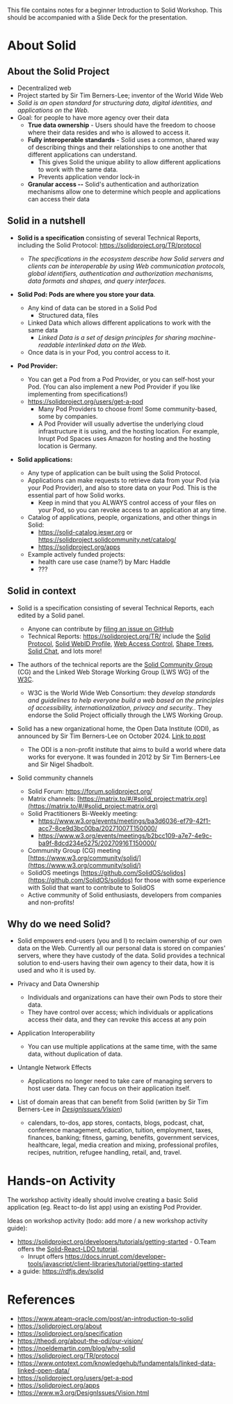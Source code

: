 This file contains notes for a beginner Introduction to Solid Workshop. 
This should be accompanied with a Slide Deck for the presentation.

# About Solid

## About the Solid Project

- Decentralized web
- Project started by Sir Tim Berners-Lee; inventor of the World Wide
    Web
- *Solid is an open standard for structuring data, digital identities,
    and applications on the Web.*
- Goal: for people to have more agency over their data
    - **True data ownership** - Users should have the freedom to
        choose where their data resides and who is allowed to access it.
    - **Fully interoperable standards** - Solid uses a common, shared
        way of describing things and their relationships to one another
        that different applications can understand.
        - This gives Solid the unique ability to allow different
            applications to work with the same data.
        - Prevents application vendor lock-in
    - **Granular access --** Solid's authentication and authorization
        mechanisms allow one to determine which people and applications
        can access their data

## Solid in a nutshell

- **Solid is a specification** consisting of several Technical
    Reports, including the Solid Protocol:
    <https://solidproject.org/TR/protocol>
    - *The specifications in the ecosystem describe how Solid servers
        and clients can be interoperable by using Web communication
        protocols, global identifiers, authentication and authorization
        mechanisms, data formats and shapes, and query interfaces.*

- **Solid Pod: Pods are where you store your data**.
    - Any kind of data can be stored in a Solid Pod
        - Structured data, files
    - Linked Data which allows different applications to work with the
        same data
        - *Linked Data is a set of design principles for sharing
            machine-readable interlinked data on the Web.*
    - Once data is in your Pod, you control access to it.

- **Pod Provider:**
    - You can get a Pod from a Pod Provider, or you can self-host your
        Pod. (You can also implement a new Pod Provider if you like
        implementing from specifications!)
    - <https://solidproject.org/users/get-a-pod>
        - Many Pod Providers to choose from! Some community-based,
            some by companies.
        - A Pod Provider will usually advertise the underlying cloud
            infrastructure it is using, and the hosting location. For
            example, Inrupt Pod Spaces uses Amazon for hosting and the
            hosting location is Germany.

- **Solid applications:**
    - Any type of application can be built using the Solid Protocol.
    - Applications can make requests to retrieve data from your Pod (via your Pod Provider), and also to store data on your Pod. This is the essential part of how Solid works. 
        - Keep in mind that you ALWAYS control access of your files on your Pod, so you can revoke access to an application at any time. 
    - Catalog of applications, people, organizations, and other things in Solid:
        - <https://solid-catalog.jeswr.org> or <https://solidproject.solidcommunity.net/catalog/>
        - <https://solidproject.org/apps> 
    - Example actively funded projects:
        - health care use case (name?) by Marc Haddle
        - ???

## Solid in context

- Solid is a specification consisting of several Technical Reports,
    each edited by a Solid panel.
    - Anyone can contribute by [filing an issue on
        GitHub](https://github.com/solid/specification/issues)
    - Technical Reports: <https://solidproject.org/TR/> include the
        [Solid Protocol](https://solidproject.org/TR/protocol), [Solid
        WebID Profile](https://solid.github.io/webid-profile/), [Web
        Access Control](https://solidproject.org/TR/wac), [Shape
        Trees](https://shapetrees.org/TR/specification/), [Solid
        Chat](https://solid.github.io/chat/), and lots more!

- The authors of the technical reports are the [Solid Community
    Group](https://www.w3.org/groups/cg/solid/) (CG) and the Linked Web Storage Working Group (LWS WG) of the
    [W3C](https://www.w3.org/).
    - W3C is the World Wide Web Consortium: they *develop standards
        and guidelines to help everyone build a web based on the
        principles of accessibility, internationalization, privacy and
        security.*. They endorse the Solid Project officially through the LWS Working Group.

- Solid has a new organizational home, the Open Data Institute (ODI),
    as announced by Sir Tim Berners-Lee on October 2024. [Link to
    post](https://forum.solidproject.org/t/a-new-organisational-home-for-solid/8004)
    - The ODI is a non-profit institute that aims to build a world where
        data works for everyone. It was founded in 2012 by Sir Tim
        Berners-Lee and Sir Nigel Shadbolt.

- Solid community channels
    - Solid Forum: <https://forum.solidproject.org/>
    - Matrix channels:
        [https://matrix.to/#/#solid_project:matrix.org](https://matrix.to/#/#solid_project:matrix.org)
    - Solid Practitioners Bi-Weekly meeting:
        - https://www.w3.org/events/meetings/ba3d6036-ef79-42f1-acc7-8ce9d3bc00ba/20271007T150000/
        - <https://www.w3.org/events/meetings/b2bcc109-a7e7-4e9c-ba9f-8dcd234e5275/20270916T150000/>
    - Community Group (CG) meeting [https://www.w3.org/community/solid/](https://www.w3.org/community/solid/)
    - SolidOS meetings [https://github.com/SolidOS/solidos](https://github.com/SolidOS/solidos) for those with some experience with Solid that want to contribute to SolidOS
    - Active community of Solid enthusiasts, developers from companies
        and non-profits!

## Why do we need Solid? 

- Solid empowers end-users (you and I) to reclaim ownership of our own
    data on the Web. Currently all our personal data is stored on
    companies' servers, where they have custody of the data. Solid
    provides a technical solution to end-users having their own agency
    to their data, how it is used and who it is used by.
- Privacy and Data Ownership
    - Individuals and organizations can have their own Pods to store
        their data.
    - They have control over access; which individuals or applications
        access their data, and they can revoke this access at any poin
- Application Interoperability
    - You can use multiple applications at the same time, with the
        same data, without duplication of data.
- Untangle Network Effects
    - Applications no longer need to take care of managing servers to
        host user data. They can focus on their application itself.
- List of domain areas that can benefit from Solid (written by Sir Tim
    Berners-Lee in
    [*DesignIssues/Vision*](https://www.w3.org/DesignIssues/Vision.html))

    - calendars, to-dos, app stores, contacts, blogs, podcast, chat,
        conference management, education, tuition, employment, taxes,
        finances, banking; fitness, gaming, benefits, government
        services, healthcare, legal, media creation and mixing,
        professional profiles, recipes, nutrition, refugee handling,
        retail, and, travel.

# Hands-on Activity

The workshop activity ideally should involve creating a basic Solid application (eg. React to-do list app) using an existing Pod Provider.

Ideas on workshop activity (todo: add more / a new workshop activity guide):

- https://solidproject.org/developers/tutorials/getting-started
        - O.Team offers the [Solid-React-LDO tutorial](https://ldo.js.org/guides/solid_react/).
	- Inrupt offers <https://docs.inrupt.com/developer-tools/javascript/client-libraries/tutorial/getting-started>
- a guide: https://rdfjs.dev/solid 
 
# References

- <https://www.ateam-oracle.com/post/an-introduction-to-solid>
- <https://solidproject.org/about>
- <https://solidproject.org/specification>
- <https://theodi.org/about-the-odi/our-vision/>
- <https://noeldemartin.com/blog/why-solid>
- <https://solidproject.org/TR/protocol>
- <https://www.ontotext.com/knowledgehub/fundamentals/linked-data-linked-open-data/>
- <https://solidproject.org/users/get-a-pod>
- <https://solidproject.org/apps>
- <https://www.w3.org/DesignIssues/Vision.html>
